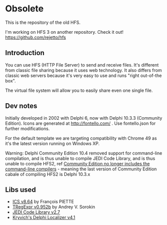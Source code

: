 # Obsolete
This is the repository of the old HFS.

I'm working on HFS 3 on another repository. Check it out! 
https://github.com/rejetto/hfs

## Introduction
You can use HFS (HTTP File Server) to send and receive files.
It's different from classic file sharing because it uses web technology.
It also differs from classic web servers because it's very easy to use and runs "right out-of-the box".

The virtual file system will allow you to easily share even one single file.

## Dev notes
Initially developed in 2002 with Delphi 6, now with Delphi 10.3.3 (Community Edition).
Icons are generated at http://fontello.com/ . Use fontello.json for further modifications.

For the default template we are targeting compatibility with Chrome 49 as it's the latest version running on Windows XP.

Warning: Delphi Community Edition 10.4 removed support for command-line compilation, and is thus unable to compile JEDI Code Library, and is thus unable to compile HFS2, ref [Community Edition no longer includes the command-line compilers](https://blogs.embarcadero.com/delphi-cbuilder-community-editions-now-available-in-version-10-4-2/#comment-1339) - meaning the last version of Community Edition cabale of compiling HFS2 is Delphi 10.3.x

## Libs used
- [ICS v8.64](http://www.overbyte.be) by François PIETTE 
- [TRegExpr v0.952b](https://github.com/andgineer/TRegExpr/releases) by Andrey V. Sorokin
- [JEDI Code Library v2.7](https://github.com/project-jedi/jcl)
- [Kryvich's Delphi Localizer v4.1](http://sites.google.com/site/kryvich)
